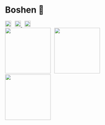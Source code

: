 # Boshen 🦀
<div>
  <img height="20" src="https://visitor-badge.glitch.me/badge?page_id=Boshen.Boshen" />
  &nbsp;
  <a href="https://twitter.com/boshen_c">
    <img height="20" src="https://img.shields.io/twitter/follow/boshen_c?style=social" />
  </a>
  &nbsp;
  <img height="20" src="https://www.codewars.com/users/Boshen/badges/large" />
<div> 
<div>
  <img height="150" src="https://github-readme-stats-ruby-one.vercel.app/api?username=Boshen&count_private=true&show_icons=true&hide=stars&theme=dark" />
  &nbsp;
  <img height="150" src="https://github-readme-stats-ruby-one.vercel.app/api/top-langs?username=Boshen&layout=compact&langs_count=6&hide=tex&theme=dark" />
</div>
<div>
  <img height="150" src="https://github-readme-stats.vercel.app/api/wakatime?username=1288fed2-3579-461d-a8e6-203003eeab9d&custom_title=Coding%20Times&layout=compact&theme=dark&hide=Text,Other" />
</div>
